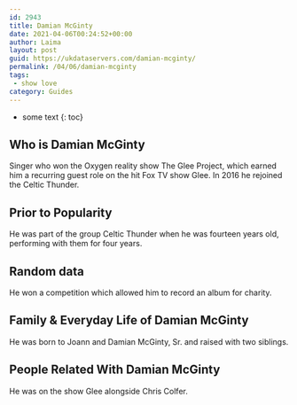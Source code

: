 ```yaml
---
id: 2943
title: Damian McGinty
date: 2021-04-06T00:24:52+00:00
author: Laima
layout: post
guid: https://ukdataservers.com/damian-mcginty/
permalink: /04/06/damian-mcginty
tags:
 - show love
category: Guides
---
```


* some text
{: toc}


## Who is Damian McGinty
                  
                  
                  
Singer who won the Oxygen reality show The Glee Project, which earned him a recurring guest role on the hit Fox TV show Glee. In 2016 he rejoined the Celtic Thunder.
                  
              
            
              
            
                
                
                
## Prior to Popularity
                  
                  
                  
He was part of the group Celtic Thunder when he was fourteen years old, performing with them for four years.
                  
              
            
              
            
                
                
                
## Random data
                  
                  
                  
He won a competition which allowed him to record an album for charity.
                  
              
            
              
            
                
                
                
## Family & Everyday Life of Damian McGinty
                  
                  
                  
He was born to Joann and Damian McGinty, Sr. and raised with two siblings.
                  
              
            
              
            
                
                
                
## People Related With Damian McGinty
                  
                  
                  
He was on the show Glee alongside Chris Colfer.
                  
              
            
              
            
                
              
            
              
              
            
            
              
            
          
          
          